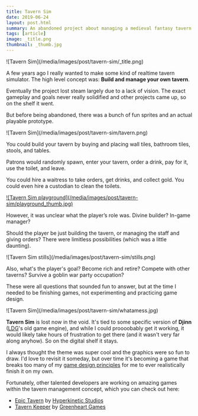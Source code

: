 ```yaml
---
title: Tavern Sim
date: 2019-06-24
layout: post.html
summary: An abandoned project about managing a medieval fantasy tavern.
tags: [article]
image: _title.png
thumbnail: _thumb.jpg
---
```


<div>
  ![Tavern Sim](/media/images/post/tavern-sim/_title.png)
</div>

A few years ago I really wanted to make some kind of realtime tavern simulator. The high level concept was: **Build and manage your own tavern**.

Eventually the project lost steam largely due to a lack of vision. The exact gameplay and goals never really solidified and other projects came up, so on the shelf it went.

But before being abandoned, there was a bunch of fun sprites and an actual playable prototype.

<div>
  ![Tavern Sim](/media/images/post/tavern-sim/tavern.png)
</div>

You could build your tavern by buying and placing wall tiles, bathroom tiles, stools, and tables.

Patrons would randomly spawn, enter your tavern, order a drink, pay for it, use the toilet, and leave.

You could hire a waitress to take orders, get drinks, and collect gold. You could even hire a custodian to clean the toilets.

<div>
  <a href="/media/images/post/tavern-sim/playground.jpg">
    ![Tavern Sim playground](/media/images/post/tavern-sim/playground_thumb.jpg)
  </a>
</div>

However, it was unclear what the player’s role was. Divine builder? In-game manager?

Should the player be just building the tavern, or managing the staff and giving orders? There were limitless possibilities (which was a little daunting).

<div>
  ![Tavern Sim stills](/media/images/post/tavern-sim/stills.png)
</div>

Also, what's the player's goal? Become rich and retire? Compete with other taverns? Survive a goblin war party occupation?

These were all questions that sounded fun to answer, but at the time I needed to be finishing games, not experimenting and practicing game design.

<div>
  ![Tavern Sim](/media/images/post/tavern-sim/whatamess.jpg)
</div>

**Tavern Sim** is lost now in the void. It's tied to some specific version of **Djinn** ([LDG](http://www.lostdecadegames.com/)'s old game engine), and while I could proooobably get it working, it would likely take hours of frustration to get there (and it wasn't very far along anyhow). So on the digital shelf it stays.

I always thought the theme was super cool and the graphics were so fun to draw. I'd love to revisit it someday, but over time it's becoming a game that breaks too many of my [game design principles](/post/game-design-principles/) for me to ever realistically finish it on my own.

Fortunately, other talented developers are working on amazing games within the tavern management concept, which you can check out here:

* [Epic Tavern](https://www.epictaverngame.com/) by [Hyperkinetic Studios](https://www.hyperkineticstudios.com/)
* [Tavern Keeper](https://tavernkeeper.com/) by [Greenheart Games](https://www.greenheartgames.com/)
